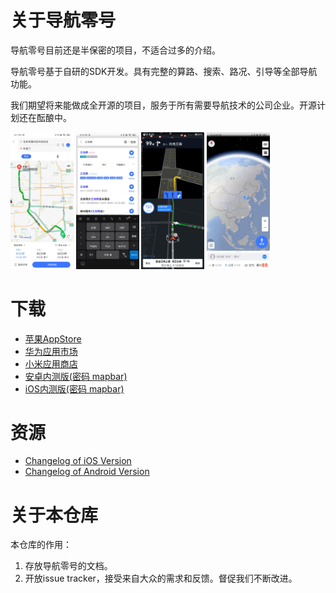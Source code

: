 # 关于导航零号

导航零号目前还是半保密的项目，不适合过多的介绍。

导航零号基于自研的SDK开发。具有完整的算路、搜索、路况、引导等全部导航功能。

我们期望将来能做成全开源的项目，服务于所有需要导航技术的公司企业。开源计划还在酝酿中。

<img src="images/preview1.png" width="20%"> <img src="images/preview2.png" width="20%"> <img src="images/preview3.png" width="20%"> <img src="images/preview4.jpg" width="20%">

# 下载

* [苹果AppStore](https://apps.apple.com/cn/app/%E5%AF%BC%E8%88%AA%E9%9B%B6%E5%8F%B7/id1469022033)
* [华为应用市场](https://appstore.huawei.com/app/C101191423)
* [小米应用商店](http://app.mi.com/details?id=com.mapbar.navigation.zero.release)
* [安卓内测版(密码 mapbar)](https://www.pgyer.com/eGby)
* [iOS内测版(密码 mapbar)](https://www.pgyer.com/xJXq)

# 资源

* [Changelog of iOS Version](./changelog/changelog_ios.md)
* [Changelog of Android Version](./changelog/changelog_android.md)

# 关于本仓库

本仓库的作用：

1. 存放导航零号的文档。
2. 开放issue tracker，接受来自大众的需求和反馈。督促我们不断改进。

